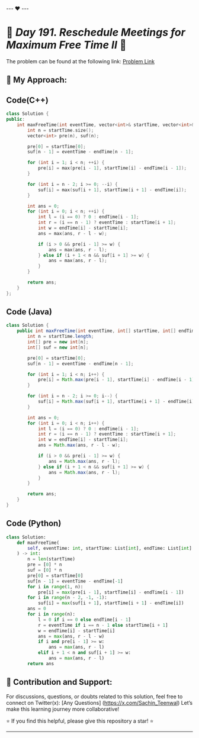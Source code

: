 --- ❤️ ---

# 🚀 _Day 191. Reschedule Meetings for Maximum Free Time II_ 🧠


The problem can be found at the following link: [Problem Link](https://leetcode.com/problems/reschedule-meetings-for-maximum-free-time-ii/description/)

## 🎯 **My Approach:**


## Code(C++)
```cpp
class Solution {
public:
    int maxFreeTime(int eventTime, vector<int>& startTime, vector<int>& endTime) {
        int n = startTime.size();
        vector<int> pre(n), suf(n);

        pre[0] = startTime[0];
        suf[n - 1] = eventTime - endTime[n - 1];

        for (int i = 1; i < n; ++i) {
            pre[i] = max(pre[i - 1], startTime[i] - endTime[i - 1]);
        }

        for (int i = n - 2; i >= 0; --i) {
            suf[i] = max(suf[i + 1], startTime[i + 1] - endTime[i]);
        }

        int ans = 0;
        for (int i = 0; i < n; ++i) {
            int l = (i == 0) ? 0 : endTime[i - 1];
            int r = (i == n - 1) ? eventTime : startTime[i + 1];
            int w = endTime[i] - startTime[i];
            ans = max(ans, r - l - w);

            if (i > 0 && pre[i - 1] >= w) {
                ans = max(ans, r - l);
            } else if (i + 1 < n && suf[i + 1] >= w) {
                ans = max(ans, r - l);
            }
        }

        return ans;
    }
};
```

## Code (Java)

```java
class Solution {
    public int maxFreeTime(int eventTime, int[] startTime, int[] endTime) {
        int n = startTime.length;
        int[] pre = new int[n];
        int[] suf = new int[n];

        pre[0] = startTime[0];
        suf[n - 1] = eventTime - endTime[n - 1];

        for (int i = 1; i < n; i++) {
            pre[i] = Math.max(pre[i - 1], startTime[i] - endTime[i - 1]);
        }

        for (int i = n - 2; i >= 0; i--) {
            suf[i] = Math.max(suf[i + 1], startTime[i + 1] - endTime[i]);
        }

        int ans = 0;
        for (int i = 0; i < n; i++) {
            int l = (i == 0) ? 0 : endTime[i - 1];
            int r = (i == n - 1) ? eventTime : startTime[i + 1];
            int w = endTime[i] - startTime[i];
            ans = Math.max(ans, r - l - w);

            if (i > 0 && pre[i - 1] >= w) {
                ans = Math.max(ans, r - l);
            } else if (i + 1 < n && suf[i + 1] >= w) {
                ans = Math.max(ans, r - l);
            }
        }

        return ans;
    }
}
```

## Code (Python)

```python
class Solution:
    def maxFreeTime(
        self, eventTime: int, startTime: List[int], endTime: List[int]
    ) -> int:
        n = len(startTime)
        pre = [0] * n
        suf = [0] * n
        pre[0] = startTime[0]
        suf[n - 1] = eventTime - endTime[-1]
        for i in range(1, n):
            pre[i] = max(pre[i - 1], startTime[i] - endTime[i - 1])
        for i in range(n - 2, -1, -1):
            suf[i] = max(suf[i + 1], startTime[i + 1] - endTime[i])
        ans = 0
        for i in range(n):
            l = 0 if i == 0 else endTime[i - 1]
            r = eventTime if i == n - 1 else startTime[i + 1]
            w = endTime[i] - startTime[i]
            ans = max(ans, r - l - w)
            if i and pre[i - 1] >= w:
                ans = max(ans, r - l)
            elif i + 1 < n and suf[i + 1] >= w:
                ans = max(ans, r - l)
        return ans
```



## 🎯 **Contribution and Support:**

For discussions, questions, or doubts related to this solution, feel free to connect on Twitter(x): [Any Questions] (https://x.com/Sachin_Teenwal) Let’s make this learning journey more collaborative!

⭐ If you find this helpful, please give this repository a star! ⭐

---
